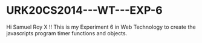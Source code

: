 # URK20CS2014---WT---EXP-6
Hi Samuel Roy X !! This is my Experiment 6 in Web Technology to create the javascripts program timer functions and objects.
